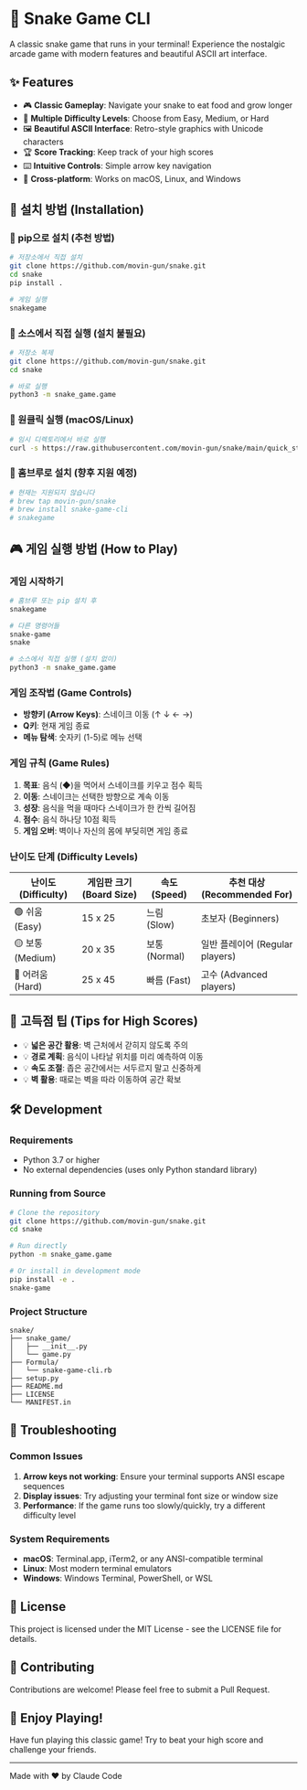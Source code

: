 # 🐍 Snake Game CLI

A classic snake game that runs in your terminal! Experience the nostalgic arcade game with modern features and beautiful ASCII art interface.

## ✨ Features

- 🎮 **Classic Gameplay**: Navigate your snake to eat food and grow longer
- 🎯 **Multiple Difficulty Levels**: Choose from Easy, Medium, or Hard
- 🖼️ **Beautiful ASCII Interface**: Retro-style graphics with Unicode characters
- 🏆 **Score Tracking**: Keep track of your high scores
- ⌨️ **Intuitive Controls**: Simple arrow key navigation
- 📱 **Cross-platform**: Works on macOS, Linux, and Windows

## 🚀 설치 방법 (Installation)

### 🐍 pip으로 설치 (추천 방법)

```bash
# 저장소에서 직접 설치
git clone https://github.com/movin-gun/snake.git
cd snake
pip install .

# 게임 실행
snakegame
```

### 🔧 소스에서 직접 실행 (설치 불필요)

```bash
# 저장소 복제
git clone https://github.com/movin-gun/snake.git
cd snake

# 바로 실행
python3 -m snake_game.game
```

### 📱 원클릭 실행 (macOS/Linux)

```bash
# 임시 디렉토리에서 바로 실행
curl -s https://raw.githubusercontent.com/movin-gun/snake/main/quick_start.sh | bash
```

### 🍺 홈브루로 설치 (향후 지원 예정)

```bash
# 현재는 지원되지 않습니다
# brew tap movin-gun/snake
# brew install snake-game-cli
# snakegame
```

## 🎮 게임 실행 방법 (How to Play)

### 게임 시작하기

```bash
# 홈브루 또는 pip 설치 후
snakegame

# 다른 명령어들
snake-game
snake

# 소스에서 직접 실행 (설치 없이)
python3 -m snake_game.game
```

### 게임 조작법 (Game Controls)

- **방향키 (Arrow Keys)**: 스네이크 이동 (↑ ↓ ← →)
- **Q키**: 현재 게임 종료
- **메뉴 탐색**: 숫자키 (1-5)로 메뉴 선택

### 게임 규칙 (Game Rules)

1. **목표**: 음식 (◆)을 먹어서 스네이크를 키우고 점수 획득
2. **이동**: 스네이크는 선택한 방향으로 계속 이동
3. **성장**: 음식을 먹을 때마다 스네이크가 한 칸씩 길어짐
4. **점수**: 음식 하나당 10점 획득
5. **게임 오버**: 벽이나 자신의 몸에 부딪히면 게임 종료

### 난이도 단계 (Difficulty Levels)

| 난이도 (Difficulty) | 게임판 크기 (Board Size) | 속도 (Speed) | 추천 대상 (Recommended For) |
|------------|------------|-------|-----------------|
| 🟢 쉬움 (Easy) | 15 x 25 | 느림 (Slow) | 초보자 (Beginners) |
| 🟡 보통 (Medium) | 20 x 35 | 보통 (Normal) | 일반 플레이어 (Regular players) |
| 🔴 어려움 (Hard) | 25 x 45 | 빠름 (Fast) | 고수 (Advanced players) |

## 🎯 고득점 팁 (Tips for High Scores)

- 💡 **넓은 공간 활용**: 벽 근처에서 갇히지 않도록 주의
- 💡 **경로 계획**: 음식이 나타날 위치를 미리 예측하여 이동
- 💡 **속도 조절**: 좁은 공간에서는 서두르지 말고 신중하게
- 💡 **벽 활용**: 때로는 벽을 따라 이동하여 공간 확보

## 🛠️ Development

### Requirements

- Python 3.7 or higher
- No external dependencies (uses only Python standard library)

### Running from Source

```bash
# Clone the repository
git clone https://github.com/movin-gun/snake.git
cd snake

# Run directly
python -m snake_game.game

# Or install in development mode
pip install -e .
snake-game
```

### Project Structure

```
snake/
├── snake_game/
│   ├── __init__.py
│   └── game.py
├── Formula/
│   └── snake-game-cli.rb
├── setup.py
├── README.md
├── LICENSE
└── MANIFEST.in
```

## 🐛 Troubleshooting

### Common Issues

1. **Arrow keys not working**: Ensure your terminal supports ANSI escape sequences
2. **Display issues**: Try adjusting your terminal font size or window size
3. **Performance**: If the game runs too slowly/quickly, try a different difficulty level

### System Requirements

- **macOS**: Terminal.app, iTerm2, or any ANSI-compatible terminal
- **Linux**: Most modern terminal emulators
- **Windows**: Windows Terminal, PowerShell, or WSL

## 📝 License

This project is licensed under the MIT License - see the LICENSE file for details.

## 🤝 Contributing

Contributions are welcome! Please feel free to submit a Pull Request.

## 🎉 Enjoy Playing!

Have fun playing this classic game! Try to beat your high score and challenge your friends.

---

Made with ❤️ by Claude Code
